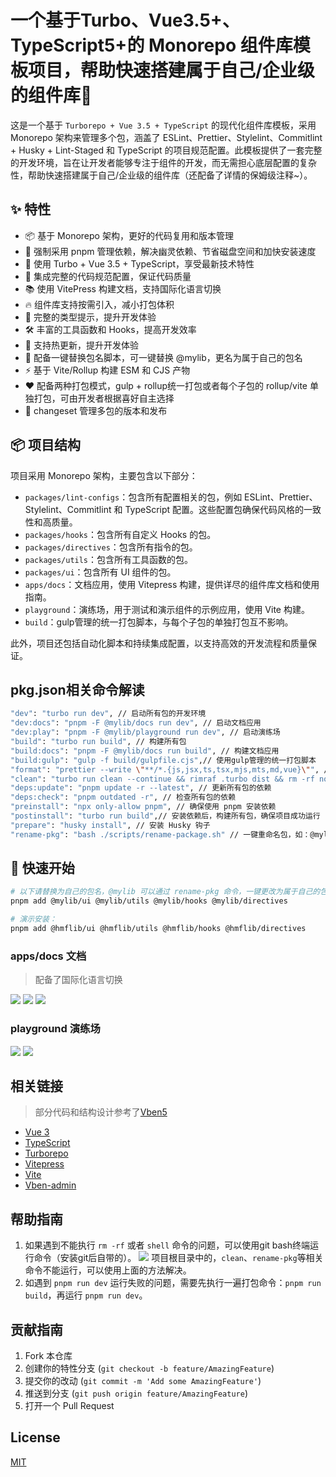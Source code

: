 # 一个基于Turbo、Vue3.5+、TypeScript5+的 Monorepo 组件库模板项目，帮助快速搭建属于自己/企业级的组件库🚀

这是一个基于 `Turborepo + Vue 3.5 + TypeScript` 的现代化组件库模板，采用 Monorepo 架构来管理多个包，涵盖了 ESLint、Prettier、Stylelint、Commitlint + Husky + Lint-Staged 和 TypeScript 的项目规范配置。此模板提供了一套完整的开发环境，旨在让开发者能够专注于组件的开发，而无需担心底层配置的复杂性，帮助快速搭建属于自己/企业级的组件库（还配备了详情的保姆级注释~）。

## ✨ 特性

- 📦 基于 Monorepo 架构，更好的代码复用和版本管理
- 🚫 强制采用 pnpm 管理依赖，解决幽灵依赖、节省磁盘空间和加快安装速度
- 🚀 使用 Turbo + Vue 3.5 + TypeScript，享受最新技术特性
- 🎨 集成完整的代码规范配置，保证代码质量
- 📚 使用 VitePress 构建文档，支持国际化语言切换
- 🔥 组件库支持按需引入，减小打包体积
- 🎯 完整的类型提示，提升开发体验
- 🛠️ 丰富的工具函数和 Hooks，提高开发效率
- 🔄 支持热更新，提升开发体验
- 🔧 配备一键替换包名脚本，可一键替换 @mylib，更名为属于自己的包名
- ⚡️ 基于 Vite/Rollup 构建 ESM 和 CJS 产物
- ❤️ 配备两种打包模式，gulp + rollup统一打包或者每个子包的 rollup/vite 单独打包，可由开发者根据喜好自主选择
- 📝 changeset 管理多包的版本和发布

## 📦 项目结构

项目采用 Monorepo 架构，主要包含以下部分：

- `packages/lint-configs`：包含所有配置相关的包，例如 ESLint、Prettier、Stylelint、Commitlint 和 TypeScript 配置。这些配置包确保代码风格的一致性和高质量。
- `packages/hooks`：包含所有自定义 Hooks 的包。
- `packages/directives`：包含所有指令的包。
- `packages/utils`：包含所有工具函数的包。
- `packages/ui`：包含所有 UI 组件的包。
- `apps/docs`：文档应用，使用 Vitepress 构建，提供详尽的组件库文档和使用指南。
- `playground`：演练场，用于测试和演示组件的示例应用，使用 Vite 构建。
- `build`：gulp管理的统一打包脚本，与每个子包的单独打包互不影响。

此外，项目还包括自动化脚本和持续集成配置，以支持高效的开发流程和质量保证。

## pkg.json相关命令解读

```bash
"dev": "turbo run dev", // 启动所有包的开发环境
"dev:docs": "pnpm -F @mylib/docs run dev", // 启动文档应用
"dev:play": "pnpm -F @mylib/playground run dev", // 启动演练场
"build": "turbo run build", // 构建所有包
"build:docs": "pnpm -F @mylib/docs run build", // 构建文档应用
"build:gulp": "gulp -f build/gulpfile.cjs",// 使用gulp管理的统一打包脚本
"format": "prettier --write \"**/*.{js,jsx,ts,tsx,mjs,mts,md,vue}\"", // 格式化所有包的代码
"clean": "turbo run clean --continue && rimraf .turbo dist && rm -rf node_modules", // 清理所有包
"deps:update": "pnpm update -r --latest", // 更新所有包的依赖
"deps:check": "pnpm outdated -r", // 检查所有包的依赖
"preinstall": "npx only-allow pnpm", // 确保使用 pnpm 安装依赖
"postinstall": "turbo run build",// 安装依赖后，构建所有包，确保项目成功运行
"prepare": "husky install", // 安装 Husky 钩子
"rename-pkg": "bash ./scripts/rename-package.sh" // 一键重命名包，如：@mylib -> @vue3-lib
```

## 🚀 快速开始

```bash
# 以下请替换为自己的包名，@mylib 可以通过 rename-pkg 命令，一键更改为属于自己的包名，如 pnpm rename-pkg "@mylib" "@vue3-lib"
pnpm add @mylib/ui @mylib/utils @mylib/hooks @mylib/directives

# 演示安装：
pnpm add @hmflib/ui @hmflib/utils @hmflib/hooks @hmflib/directives
```

### apps/docs 文档

> 配备了国际化语言切换

![](https://huangmingfu.github.io/drawing-bed/images/pic-go/202412291431548.png)
![](https://huangmingfu.github.io/drawing-bed/images/pic-go/202411271629728.png)
![](https://huangmingfu.github.io/drawing-bed/images/pic-go/202411271629672.png)

### playground 演练场

![](https://huangmingfu.github.io/drawing-bed/images/pic-go/202411271630381.png)
![](https://huangmingfu.github.io/drawing-bed/images/pic-go/202411271631563.png)

## 相关链接

> 部分代码和结构设计参考了[Vben5](https://github.com/vbenjs/vue-vben-admin)

- [Vue 3](https://vuejs.org/)
- [TypeScript](https://www.typescriptlang.org/)
- [Turborepo](https://turbo.build/repo)
- [Vitepress](https://vitepress.dev/)
- [Vite](https://vitejs.dev/)
- [Vben-admin](https://github.com/vbenjs/vue-vben-admin)

## 帮助指南

1. 如果遇到不能执行 `rm -rf` 或者 `shell` 命令的问题，可以使用git bash终端运行命令（安装git后自带的）。
   ![](https://huangmingfu.github.io/drawing-bed/images/pic-go/202412251542234.png)
   项目根目录中的，`clean`、`rename-pkg`等相关命令不能运行，可以使用上面的方法解决。
2. 如遇到 `pnpm run dev` 运行失败的问题，需要先执行一遍打包命令：`pnpm run build`，再运行 `pnpm run dev`。

## 贡献指南

1. Fork 本仓库
2. 创建你的特性分支 (`git checkout -b feature/AmazingFeature`)
3. 提交你的改动 (`git commit -m 'Add some AmazingFeature'`)
4. 推送到分支 (`git push origin feature/AmazingFeature`)
5. 打开一个 Pull Request

## License

[MIT](LICENSE)
